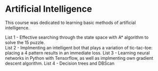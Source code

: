 # Artificial Intelligence

This course was dedicated to learning basic methods of artificial intelligence.

List 1 - Effective searching through the state space with A* algorithm to solve the 15 puzzle.\
List 2 - Implmenting an intelligent bot that plays a variation of tic-tac-toe: placing a 4 pattern results in an immediate loss.
List 3 - Learning neural networks in Python with Tensorflow, as well as implmenting own gradient descent algorithm.
List 4 - Decision trees and DBScan
